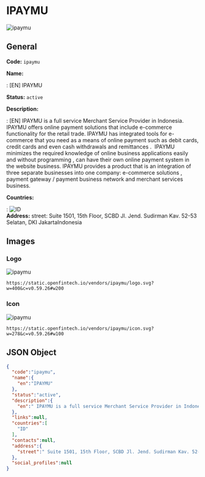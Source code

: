 
# IPAYMU 
![ipaymu](https://static.openfintech.io/vendors/ipaymu/logo.svg?w=400&c=v0.59.26#w200)  

## General 
 
**Code:** `ipaymu` 
 
**Name:** 
 
:	[EN] IPAYMU 
 
**Status:** `active` 
 
**Description:** 
 
: [EN]  IPAYMU is a full service Merchant Service Provider in Indonesia.    IPAYMU offers online payment solutions that include e-commerce functionality for the retail trade. IPAYMU has integrated tools for e-commerce that you need as a means of online payment such as debit cards, credit cards and even cash withdrawals and remittances .  IPAYMU minimizes the required knowledge of online business applications easily and without programming , can have their own online payment system in the website business. IPAYMU provides a product that is an integration of three separate businesses into one company: e-commerce solutions , payment gateway / payment business network and merchant services business.    
 
 
**Countries:** 
 
:	![ID](https://cdnjs.cloudflare.com/ajax/libs/flag-icon-css/3.3.0/flags/4x3/id.svg#w24)  
**Address:** 
street:  Suite 1501, 15th Floor, SCBD Jl. Jend. Sudirman Kav. 52-53 Selatan, DKI JakartaIndonesia  

## Images 

### Logo 
 
![ipaymu](https://static.openfintech.io/vendors/ipaymu/logo.svg?w=400&c=v0.59.26#w200)  

```
https://static.openfintech.io/vendors/ipaymu/logo.svg?w=400&c=v0.59.26#w200
```  

### Icon 
 
![ipaymu](https://static.openfintech.io/vendors/ipaymu/icon.svg?w=278&c=v0.59.26#w100)  

```
https://static.openfintech.io/vendors/ipaymu/icon.svg?w=278&c=v0.59.26#w100
```  

## JSON Object 

```json
{
  "code":"ipaymu",
  "name":{
    "en":"IPAYMU"
  },
  "status":"active",
  "description":{
    "en":" IPAYMU is a full service Merchant Service Provider in Indonesia.\u00a0 \u00a0 IPAYMU offers online payment solutions that include e-commerce functionality for the retail trade. IPAYMU has integrated tools for e-commerce that you need as a means of online payment such as debit cards, credit cards and even cash withdrawals and remittances .\u00a0 IPAYMU minimizes the required knowledge of online business applications easily and without programming , can have their own online payment system in the website business. IPAYMU provides a product that is an integration of three separate businesses into one company: e-commerce solutions , payment gateway \/ payment business network and merchant services business. \u00a0 "
  },
  "links":null,
  "countries":[
    "ID"
  ],
  "contacts":null,
  "address":{
    "street":" Suite 1501, 15th Floor, SCBD Jl. Jend. Sudirman Kav. 52-53 Selatan, DKI JakartaIndonesia "
  },
  "social_profiles":null
}
```  
